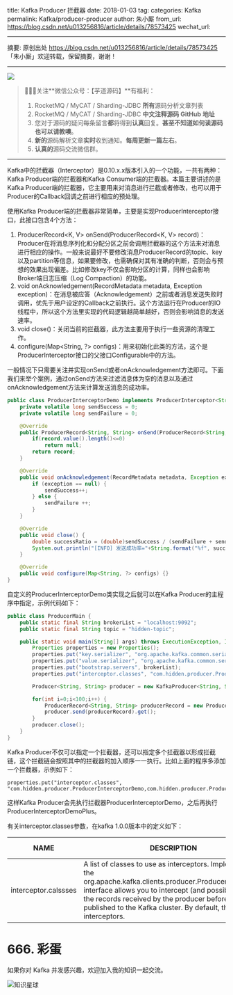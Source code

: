 title: Kafka Producer 拦截器
date: 2018-01-03
tag: 
categories: Kafka
permalink: Kafka/producer-producer
author: 朱小厮
from_url: https://blog.csdn.net/u013256816/article/details/78573425
wechat_url: 

-------

摘要: 原创出处 https://blog.csdn.net/u013256816/article/details/78573425 「朱小厮」欢迎转载，保留摘要，谢谢！

-------

![](http://www.iocoder.cn/images/common/wechat_mp_2017_07_31.jpg)

> 🙂🙂🙂关注**微信公众号：【芋道源码】**有福利：
> 1. RocketMQ / MyCAT / Sharding-JDBC **所有**源码分析文章列表
> 2. RocketMQ / MyCAT / Sharding-JDBC **中文注释源码 GitHub 地址**
> 3. 您对于源码的疑问每条留言**都**将得到**认真**回复。**甚至不知道如何读源码也可以请教噢**。
> 4. **新的**源码解析文章**实时**收到通知。**每周更新一篇左右**。
> 5. **认真的**源码交流微信群。

-------

Kafka中的拦截器（Interceptor）是0.10.x.x版本引入的一个功能，一共有两种：Kafka Producer端的拦截器和Kafka Consumer端的拦截器。本篇主要讲述的是Kafka Producer端的拦截器，它主要用来对消息进行拦截或者修改，也可以用于Producer的Callback回调之前进行相应的预处理。

使用Kafka Producer端的拦截器非常简单，主要是实现ProducerInterceptor接口，此接口包含4个方法：

1. ProducerRecord<K, V> onSend(ProducerRecord<K, V> record)：Producer在将消息序列化和分配分区之前会调用拦截器的这个方法来对消息进行相应的操作。一般来说最好不要修改消息ProducerRecord的topic、key以及partition等信息，如果要修改，也需确保对其有准确的判断，否则会与预想的效果出现偏差。比如修改key不仅会影响分区的计算，同样也会影响Broker端日志压缩（Log Compaction）的功能。
2. void onAcknowledgement(RecordMetadata metadata, Exception exception)：在消息被应答（Acknowledgement）之前或者消息发送失败时调用，优先于用户设定的Callback之前执行。这个方法运行在Producer的IO线程中，所以这个方法里实现的代码逻辑越简单越好，否则会影响消息的发送速率。
3. void close()：关闭当前的拦截器，此方法主要用于执行一些资源的清理工作。
4. configure(Map<String, ?> configs)：用来初始化此类的方法，这个是ProducerInterceptor接口的父接口Configurable中的方法。

一般情况下只需要关注并实现onSend或者onAcknowledgement方法即可。下面我们来举个案例，通过onSend方法来过滤消息体为空的消息以及通过onAcknowledgement方法来计算发送消息的成功率。

```Java
public class ProducerInterceptorDemo implements ProducerInterceptor<String,String> {
    private volatile long sendSuccess = 0;
    private volatile long sendFailure = 0;

    @Override
    public ProducerRecord<String, String> onSend(ProducerRecord<String, String> record) {
        if(record.value().length()<=0)
            return null;
        return record;
    }

    @Override
    public void onAcknowledgement(RecordMetadata metadata, Exception exception) {
        if (exception == null) {
            sendSuccess++;
        } else {
            sendFailure ++;
        }
    }

    @Override
    public void close() {
        double successRatio = (double)sendSuccess / (sendFailure + sendSuccess);
        System.out.println("[INFO] 发送成功率="+String.format("%f", successRatio * 100)+"%");
    }

    @Override
    public void configure(Map<String, ?> configs) {}
}
```

自定义的ProducerInterceptorDemo类实现之后就可以在Kafka Producer的主程序中指定，示例代码如下：

```Java
public class ProducerMain {
    public static final String brokerList = "localhost:9092";
    public static final String topic = "hidden-topic";

    public static void main(String[] args) throws ExecutionException, InterruptedException {
        Properties properties = new Properties();
        properties.put("key.serializer", "org.apache.kafka.common.serialization.StringSerializer");
        properties.put("value.serializer", "org.apache.kafka.common.serialization.StringSerializer");
        properties.put("bootstrap.servers", brokerList);
        properties.put("interceptor.classes", "com.hidden.producer.ProducerInterceptorDemo");

        Producer<String, String> producer = new KafkaProducer<String, String>(properties);

        for(int i=0;i<100;i++) {
            ProducerRecord<String, String> producerRecord = new ProducerRecord<String, String>(topic, "msg-" + i);
            producer.send(producerRecord).get();
        }
        producer.close();
    }
}
```

Kafka Producer不仅可以指定一个拦截器，还可以指定多个拦截器以形成拦截链，这个拦截链会按照其中的拦截器的加入顺序一一执行。比如上面的程序多添加一个拦截器，示例如下：

```
properties.put("interceptor.classes", "com.hidden.producer.ProducerInterceptorDemo,com.hidden.producer.ProducerInterceptorDemoPlus");1
```

这样Kafka Producer会先执行拦截器ProducerInterceptorDemo，之后再执行ProducerInterceptorDemoPlus。

有关interceptor.classes参数，在kafka 1.0.0版本中的定义如下：

| NAME                 | DESCRIPTION                                                  | TYPE | DEFAULT | VALID VALUES | IMPORTANCE |
| -------------------- | ------------------------------------------------------------ | ---- | ------- | ------------ | ---------- |
| interceptor.calssses | A list of classes to use as interceptors. Implementing the org.apache.kafka.clients.producer.ProducerInterceptor interface allows you to intercept (and possibly mutate) the records received by the producer before they are published to the Kafka cluster. By default, there no interceptors. | list | null    |              | low        |

# 666. 彩蛋

如果你对 Kafka 并发感兴趣，欢迎加入我的知识一起交流。

![知识星球](http://www.iocoder.cn/images/Architecture/2017_12_29/01.png)